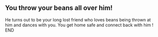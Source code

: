 ## You throw your beans all over him!
He turns out to be your long lost friend who loves beans being thrown at him and dances with you.
You get home safe and connect back with him !
END                                                           
